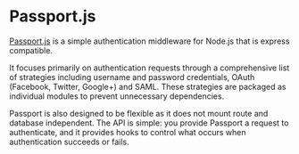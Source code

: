 # Passport.js

[Passport.js](http://passportjs.org/) is a simple authentication middleware for Node.js that is express compatible.

It focuses primarily on authentication requests through a comprehensive list of strategies including username and password credentials, OAuth (Facebook, Twitter, Google+) and SAML. These strategies are packaged as individual modules to prevent unnecessary dependencies. 

Passport is also designed to be flexible as it does not mount route and database independent. The API is simple: you provide Passport a request to authenticate, and it provides hooks to control what occurs when authentication succeeds or fails.